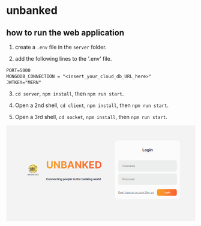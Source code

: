 # unbanked

## how to run the web application

1. create a `.env` file in the `server` folder.

2. add the following lines to the '.env' file.
```
PORT=5000
MONGODB_CONNECTION = "<insert_your_cloud_db_URL_here>"
JWTKEY="MERN"
```

3. `cd server`, `npm install`, then `npm run start`.

4. Open a 2nd shell, `cd client`, `npm install`, then `npm run start`.

5. Open a 3rd shell, `cd socket`, `npm install`, then `npm run start`.

![alt text](https://github.com/charlotte-wt/unbanked/blob/master/appImages/Login.png?raw=true)

